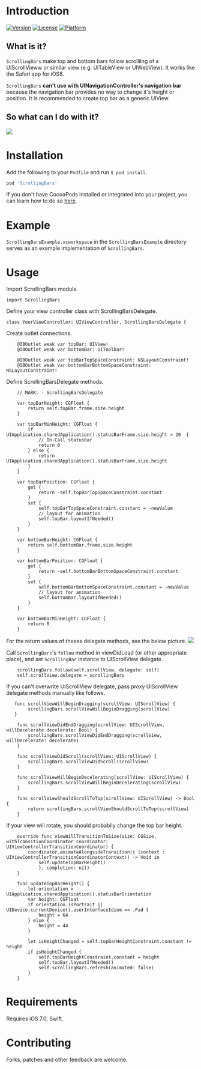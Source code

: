 # Introduction
[![Version](https://img.shields.io/cocoapods/v/ScrollingBars.svg?style=flat)](http://cocoadocs.org/docsets/ScrollingBars)
[![License](https://img.shields.io/cocoapods/l/ScrollingBars.svg?style=flat)](http://cocoadocs.org/docsets/ScrollingBars)
[![Platform](https://img.shields.io/cocoapods/p/ScrollingBars.svg?style=flat)](http://cocoadocs.org/docsets/ScrollingBars)

## What is it?

`ScrollingBars` make top and bottom bars follow scrollilng of a UIScrollVieww or similar view (e.g. UITableView or UIWebView). It works like the Safari app for iOS8.

`ScrollingBars` **can't use with UINavigationController's navigation bar**
because the navigation bar provides no way to change it's height or
position. It is recommended to create top bar as a generic UIView.

## So what can I do with it?

![](ScreenShots/ScreenShot1.gif)

# Installation

Add the following to your `Podfile` and run `$ pod install`.

``` ruby
pod 'ScrollingBars'
```

If you don't have CocoaPods installed or integrated into your project, you can learn how to do so [here](http://cocoapods.org).

# Example

`ScrollingBarsExample.xcworkspace` in the `ScrollingBarsExample` directory serves as an example implementation of `ScrollingBars`. 

# Usage


Import ScrollingBars module.

```
import ScrollingBars
```


Define your view controller class with ScrollingBarsDelegate.

```
class YourViewController: UIViewController, ScrollingBarsDelegate {
```

Create outlet connections.

```
    @IBOutlet weak var topBar: UIView!
    @IBOutlet weak var bottomBar: UIToolbar!

    @IBOutlet weak var topBarTopSpaceConstraint: NSLayoutConstraint!
    @IBOutlet weak var bottomBarBottomSpaceConstraint: NSLayoutConstraint!
```

Define ScrollingBarsDelegate methods.

```
    // MARK: - ScrollingBarsDelegate
    
    var topBarHeight: CGFloat {
        return self.topBar.frame.size.height
    }
    
    var topBarMinHeight: CGFloat {
        if UIApplication.sharedApplication().statusBarFrame.size.height > 20  {
            // In-Call statusbar
            return 0
        } else {
            return UIApplication.sharedApplication().statusBarFrame.size.height
        }
    }

    var topBarPosition: CGFloat {
        get {
            return -self.topBarTopSpaceConstraint.constant
        }
        set {
            self.topBarTopSpaceConstraint.constant = -newValue
            // layout for animation
            self.topBar.layoutIfNeeded()
        }
    }

    var bottomBarHeight: CGFloat {
        return self.bottomBar.frame.size.height
    }
    
    var bottomBarPosition: CGFloat {
        get {
            return -self.bottomBarBottomSpaceConstraint.constant
        }
        set {
            self.bottomBarBottomSpaceConstraint.constant = -newValue
            // layout for animation
            self.bottomBar.layoutIfNeeded()
        }
    }

    var bottomBarMinHeight: CGFloat {
        return 0
    }
```
For the return values of theese delegate methods, see the below picture.
![](ScreenShots/values.png)


Call `ScrollingBars`'s `follow` method in viewDidLoad (or other appropriate place), and set `ScrollingBar` instance to UIScrollView delegate.

```
    scrollingBars.follow(self.scrollView, delegate: self)
    self.scrollView.delegate = scrollingBars
```

If you can't overwrite UIScrollView delegate, pass proxy UIScrollView delegate methods manually like follows.
```
   func scrollViewWillBeginDragging(scrollView: UIScrollView) {
        scrollingBars.scrollViewWillBeginDragging(scrollView)
   }

    func scrollViewDidEndDragging(scrollView: UIScrollView, willDecelerate decelerate: Bool) {
        scrollingBars.scrollViewDidEndDragging(scrollView, willDecelerate: decelerate)
    }

    func scrollViewDidScroll(scrollView: UIScrollView) {
        scrollingBars.scrollViewDidScroll(scrollView)
    }

    func scrollViewWillBeginDecelerating(scrollView: UIScrollView) {
        scrollingBars.scrollViewWillBeginDecelerating(scrollView)
    }

    func scrollViewShouldScrollToTop(scrollView: UIScrollView) -> Bool {
        return scrollingBars.scrollViewShouldScrollToTop(scrollView)
    }
```


If your view will rotate, you should probabily change the top bar height.

```
    override func viewWillTransitionToSize(size: CGSize, withTransitionCoordinator coordinator: UIViewControllerTransitionCoordinator) {
        coordinator.animateAlongsideTransition({ (context : UIViewControllerTransitionCoordinatorContext!) -> Void in
            self.updateTopBarHeight()
            }, completion: nil)
    }

    func updateTopBarHeight() {
        let orientation = UIApplication.sharedApplication().statusBarOrientation
        var height: CGFloat
        if orientation.isPortrait || UIDevice.currentDevice().userInterfaceIdiom == .Pad {
            height = 64
        } else {
            height = 44
        }

        let isHeightChanged = self.topBarHeightConstraint.constant != height
        if isHeightChanged {
            self.topBarHeightConstraint.constant = height
            self.topBar.layoutIfNeeded()
            self.scrollingBars.refresh(animated: false)
        }
    }
```

# Requirements

Requires iOS 7.0, Swift.

# Contributing

Forks, patches and other feedback are welcome.
